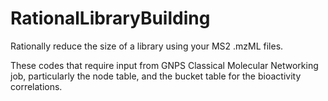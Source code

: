 # RationalLibraryBuilding

Rationally reduce the size of a library using your MS2 .mzML files.  

These codes that require input from GNPS Classical Molecular Networking job, particularly the node table, and the bucket table for the bioactivity correlations. 
